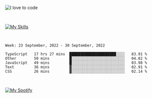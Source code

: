 ![I love to code](https://capsule-render.vercel.app/api?height=250&type=waving&color=gradient&customColorList=14&section=header&text=%F0%9F%92%80%20%F0%9F%96%A4%20%F0%9F%92%BB&fontSize=34&fontColor=fff&animation=fadeIn&fontAlignY=40)

<br>

[![My Skills](https://skillicons.dev/icons?i=html,css,js,ts,dart,react,vue,astro,nextjs,nuxtjs,svelte,remix,gatsby,flutter,jest,sass,styledcomponents,tailwind,materialui,nodejs,graphql,git,netlify,ai,figma)](https://skillicons.dev)

<br>


<!--START_SECTION:waka-->
```text
Week: 23 September, 2022 - 30 September, 2022

TypeScript   17 hrs 27 mins  █████████████████████░░░░   83.91 % 
Other        50 mins         █░░░░░░░░░░░░░░░░░░░░░░░░   04.02 % 
JavaScript   49 mins         █░░░░░░░░░░░░░░░░░░░░░░░░   03.98 % 
Text         36 mins         ▓░░░░░░░░░░░░░░░░░░░░░░░░   02.91 % 
CSS          26 mins         ▓░░░░░░░░░░░░░░░░░░░░░░░░   02.14 % 
```
<!--END_SECTION:waka-->


<br>

[![My Spotify](https://spotify-github-profile.vercel.app/api/view?uid=dmblakedesign&cover_image=true&theme=default&bar_color=53b14f&bar_color_cover=false)](https://github.com/kittinan/spotify-github-profile)
